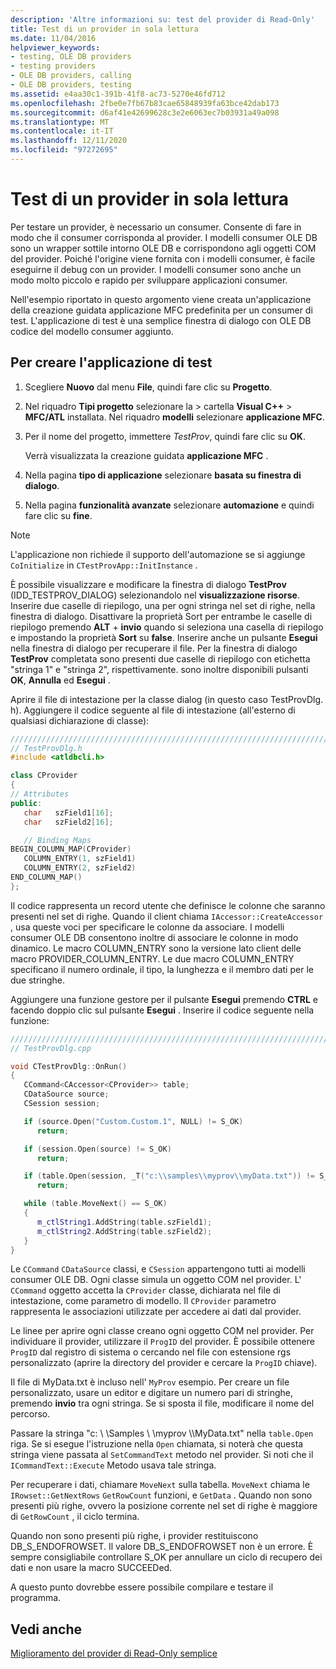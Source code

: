 ```yaml
---
description: 'Altre informazioni su: test del provider di Read-Only'
title: Test di un provider in sola lettura
ms.date: 11/04/2016
helpviewer_keywords:
- testing, OLE DB providers
- testing providers
- OLE DB providers, calling
- OLE DB providers, testing
ms.assetid: e4aa30c1-391b-41f8-ac73-5270e46fd712
ms.openlocfilehash: 2fbe0e7fb67b83cae65848939fa63bce42dab173
ms.sourcegitcommit: d6af41e42699628c3e2e6063ec7b03931a49a098
ms.translationtype: MT
ms.contentlocale: it-IT
ms.lasthandoff: 12/11/2020
ms.locfileid: "97272695"
---
```

# <a name="testing-the-read-only-provider"></a>Test di un provider in sola lettura

Per testare un provider, è necessario un consumer. Consente di fare in modo che il consumer corrisponda al provider. I modelli consumer OLE DB sono un wrapper sottile intorno OLE DB e corrispondono agli oggetti COM del provider. Poiché l'origine viene fornita con i modelli consumer, è facile eseguirne il debug con un provider. I modelli consumer sono anche un modo molto piccolo e rapido per sviluppare applicazioni consumer.

Nell'esempio riportato in questo argomento viene creata un'applicazione della creazione guidata applicazione MFC predefinita per un consumer di test. L'applicazione di test è una semplice finestra di dialogo con OLE DB codice del modello consumer aggiunto.

## <a name="to-create-the-test-application"></a>Per creare l'applicazione di test

1. Scegliere **Nuovo** dal menu **File**, quindi fare clic su **Progetto**.

1. Nel riquadro **Tipi progetto** selezionare la   >  cartella **Visual C++**  >  **MFC/ATL** installata. Nel riquadro **modelli** selezionare **applicazione MFC**.

1. Per il nome del progetto, immettere *TestProv*, quindi fare clic su **OK**.

   Verrà visualizzata la creazione guidata **applicazione MFC** .

1. Nella pagina **tipo di applicazione** selezionare **basata su finestra di dialogo**.

1. Nella pagina **funzionalità avanzate** selezionare **automazione** e quindi fare clic su **fine**.

> [!NOTE]
> L'applicazione non richiede il supporto dell'automazione se si aggiunge `CoInitialize` in `CTestProvApp::InitInstance` .

È possibile visualizzare e modificare la finestra di dialogo **TestProv** (IDD_TESTPROV_DIALOG) selezionandolo nel **visualizzazione risorse**. Inserire due caselle di riepilogo, una per ogni stringa nel set di righe, nella finestra di dialogo. Disattivare la proprietà Sort per entrambe le caselle di riepilogo premendo **ALT** + **invio** quando si seleziona una casella di riepilogo e impostando la proprietà **Sort** su **false**. Inserire anche un pulsante **Esegui** nella finestra di dialogo per recuperare il file. Per la finestra di dialogo **TestProv** completata sono presenti due caselle di riepilogo con etichetta "stringa 1" e "stringa 2", rispettivamente. sono inoltre disponibili pulsanti **OK**, **Annulla** ed **Esegui** .

Aprire il file di intestazione per la classe dialog (in questo caso TestProvDlg. h). Aggiungere il codice seguente al file di intestazione (all'esterno di qualsiasi dichiarazione di classe):

```cpp
////////////////////////////////////////////////////////////////////////
// TestProvDlg.h
#include <atldbcli.h>  

class CProvider
{
// Attributes
public:
   char   szField1[16];
   char   szField2[16];

   // Binding Maps
BEGIN_COLUMN_MAP(CProvider)
   COLUMN_ENTRY(1, szField1)
   COLUMN_ENTRY(2, szField2)
END_COLUMN_MAP()
};
```

Il codice rappresenta un record utente che definisce le colonne che saranno presenti nel set di righe. Quando il client chiama `IAccessor::CreateAccessor` , usa queste voci per specificare le colonne da associare. I modelli consumer OLE DB consentono inoltre di associare le colonne in modo dinamico. Le macro COLUMN_ENTRY sono la versione lato client delle macro PROVIDER_COLUMN_ENTRY. Le due macro COLUMN_ENTRY specificano il numero ordinale, il tipo, la lunghezza e il membro dati per le due stringhe.

Aggiungere una funzione gestore per il pulsante **Esegui** premendo **CTRL** e facendo doppio clic sul pulsante **Esegui** . Inserire il codice seguente nella funzione:

```cpp
///////////////////////////////////////////////////////////////////////
// TestProvDlg.cpp

void CTestProvDlg::OnRun()
{
   CCommand<CAccessor<CProvider>> table;
   CDataSource source;
   CSession session;

   if (source.Open("Custom.Custom.1", NULL) != S_OK)
      return;

   if (session.Open(source) != S_OK)
      return;

   if (table.Open(session, _T("c:\\samples\\myprov\\myData.txt")) != S_OK)
      return;

   while (table.MoveNext() == S_OK)
   {
      m_ctlString1.AddString(table.szField1);
      m_ctlString2.AddString(table.szField2);
   }
}
```

Le `CCommand` `CDataSource` classi, e `CSession` appartengono tutti ai modelli consumer OLE DB. Ogni classe simula un oggetto COM nel provider. L' `CCommand` oggetto accetta la `CProvider` classe, dichiarata nel file di intestazione, come parametro di modello. Il `CProvider` parametro rappresenta le associazioni utilizzate per accedere ai dati dal provider.

Le linee per aprire ogni classe creano ogni oggetto COM nel provider. Per individuare il provider, utilizzare il `ProgID` del provider. È possibile ottenere `ProgID` dal registro di sistema o cercando nel file con estensione rgs personalizzato (aprire la directory del provider e cercare la `ProgID` chiave).

Il file di MyData.txt è incluso nell' `MyProv` esempio. Per creare un file personalizzato, usare un editor e digitare un numero pari di stringhe, premendo **invio** tra ogni stringa. Se si sposta il file, modificare il nome del percorso.

Passare la stringa "c: \\ \Samples \\ \myprov \\\MyData.txt" nella `table.Open` riga. Se si esegue l'istruzione nella `Open` chiamata, si noterà che questa stringa viene passata al `SetCommandText` metodo nel provider. Si noti che il `ICommandText::Execute` Metodo usava tale stringa.

Per recuperare i dati, chiamare `MoveNext` sulla tabella. `MoveNext` chiama le `IRowset::GetNextRows` `GetRowCount` funzioni, e `GetData` . Quando non sono presenti più righe, ovvero la posizione corrente nel set di righe è maggiore di `GetRowCount` , il ciclo termina.

Quando non sono presenti più righe, i provider restituiscono DB_S_ENDOFROWSET. Il valore DB_S_ENDOFROWSET non è un errore. È sempre consigliabile controllare S_OK per annullare un ciclo di recupero dei dati e non usare la macro SUCCEEDed.

A questo punto dovrebbe essere possibile compilare e testare il programma.

## <a name="see-also"></a>Vedi anche

[Miglioramento del provider di Read-Only semplice](../../data/oledb/enhancing-the-simple-read-only-provider.md)
